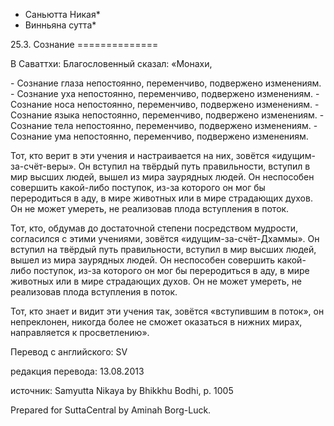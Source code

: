 * Саньютта Никая*
* Винньяна сутта*

25\.3\. Сознание
\=\=\=\=\=\=\=\=\=\=\=\=\=\=

В Саваттхи: Благословенный сказал: «Монахи,

\- Сознание глаза непостоянно, переменчиво, подвержено изменениям\.
\- Сознание уха непостоянно, переменчиво, подвержено изменениям\.
\- Сознание носа непостоянно, переменчиво, подвержено изменениям\.
\- Сознание языка непостоянно, переменчиво, подвержено изменениям\.
\- Сознание тела непостоянно, переменчиво, подвержено изменениям\.
\- Сознание ума непостоянно, переменчиво, подвержено изменениям\.

Тот, кто верит в эти учения и настраивается на них, зовётся «идущим\-за\-счёт\-веры»\. Он вступил на твёрдый путь правильности, вступил в мир высших людей, вышел из мира заурядных людей\. Он неспособен совершить какой\-либо поступок, из\-за которого он мог бы переродиться в аду, в мире животных или в мире страдающих духов\. Он не может умереть, не реализовав плода вступления в поток\.

Тот, кто, обдумав до достаточной степени посредством мудрости, согласился с этими учениями, зовётся «идущим\-за\-счёт\-Дхаммы»\. Он вступил на твёрдый путь правильности, вступил в мир высших людей, вышел из мира заурядных людей\. Он неспособен совершить какой\-либо поступок, из\-за которого он мог бы переродиться в аду, в мире животных или в мире страдающих духов\. Он не может умереть, не реализовав плода вступления в поток\.

Тот, кто знает и видит эти учения так, зовётся «вступившим в поток», он непреклонен, никогда более не сможет оказаться в нижних мирах, направляется к просветлению»\.

Перевод с английского: SV

редакция перевода: 13\.08\.2013

источник: Samyutta Nikaya by Bhikkhu Bodhi, p\. 1005

Prepared for SuttaCentral by Aminah Borg\-Luck\.
